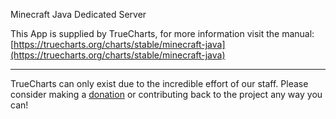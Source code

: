 Minecraft Java Dedicated Server

This App is supplied by TrueCharts, for more information visit the manual: [https://truecharts.org/charts/stable/minecraft-java](https://truecharts.org/charts/stable/minecraft-java)

---

TrueCharts can only exist due to the incredible effort of our staff.
Please consider making a [donation](https://truecharts.org/sponsor) or contributing back to the project any way you can!
